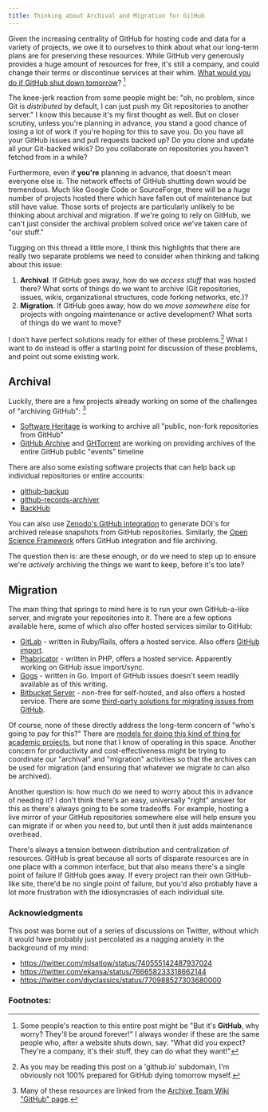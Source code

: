 ```yaml
---
title: Thinking about Archival and Migration for GitHub
---
```


Given the increasing centrality of GitHub for hosting code and data for a variety of projects, we owe it to ourselves to think about what our long-term plans are for preserving these resources. While GitHub very generously provides a huge amount of resources for free, it's still a company, and could change their terms or discontinue services at their whim. [What would you do if GitHub shut down tomorrow](http://www.infoworld.com/article/3028174/open-source-tools/what-would-you-do-if-github-shut-down-tomorrow.html)? [^chicken-little]

The knee-jerk reaction from some people might be: "oh, no problem, since Git is *distributed* by default, I can just push my Git repositories to another server." I know this because it's my first thought as well. But on closer scrutiny, unless you're planning in advance, you stand a good chance of losing a lot of work if you're hoping for this to save you. Do you have all your GitHub issues and pull requests backed up? Do you clone and update all your Git-backed wikis? Do you collaborate on repositories you haven't fetched from in a while?

Furthermore, even if **you're** planning in advance, that doesn't mean everyone else is. The network effects of GitHub shutting down would be tremendous. Much like Google Code or SourceForge, there will be a huge number of projects hosted there which have fallen out of maintenance but still have value. Those sorts of projects are particularly unlikely to be thinking about archival and migration. If we're going to rely on GitHub, we can't just consider the archival problem solved once we've taken care of "our stuff."

Tugging on this thread a little more, I think this highlights that there are really two separate problems we need to consider when thinking and talking about this issue:

1. **Archival**. If GitHub goes away, how do we *access stuff* that was hosted there? What sorts of things do we want to archive (Git repositories, issues, wikis, organizational structures, code forking networks, etc.)?
2. **Migration**. If GitHub goes away, how do we *move somewhere else* for projects with ongoing maintenance or active development? What sorts of things do we want to move?

I don't have perfect solutions ready for either of these problems.[^glass-houses] What I want to do instead is offer a starting point for discussion of these problems, and point out some existing work.

## Archival

Luckily, there are a few projects already working on some of the challenges of "archiving GitHub": [^archiveteam]

* [Software Heritage](https://www.softwareheritage.org/) is working to archive all "public, non-fork repositories from GitHub"
* [GitHub Archive](https://www.githubarchive.org/) and [GHTorrent](http://ghtorrent.org/) are working on providing archives of the entire GitHub public "events" timeline

There are also some existing software projects that can help back up individual repositories or entire accounts:

* [github-backup](https://github.com/joeyh/github-backup)
* [github-records-archiver](https://github.com/benbalter/github-records-archiver)
* [BackHub](https://backhub.co/)

You can also use [Zenodo's GitHub integration](https://guides.github.com/activities/citable-code/) to generate DOI's for archived release snapshots from GitHub repositories. Similarly, the [Open Science Framework](https://osf.io/) offers GitHub integration and file archiving.

The question then is: are these enough, or do we need to step up to ensure we're *actively* archiving the things we want to keep, before it's too late?

## Migration

The main thing that springs to mind here is to run your own GitHub-a-like server, and migrate your repositories into it. There are a few options available here, some of which also offer hosted services similar to GitHub:

* [GitLab](https://about.gitlab.com/) - written in Ruby/Rails, offers a hosted service. Also offers [GitHub import](http://docs.gitlab.com/ce/workflow/importing/import_projects_from_github.html).
* [Phabricator](https://github.com/phacility/phabricator) - written in PHP, offers a hosted service. Apparently working on GitHub issue import/sync.
* [Gogs](https://gogs.io/) - written in Go. Import of GitHub issues doesn't seem readily available as of this writing.
* [Bitbucket Server](https://www.atlassian.com/software/bitbucket/server) - non-free for self-hosted, and also offers a hosted service. There are some [third-party solutions for migrating issues from GitHub](http://codetheory.in/export-your-issues-and-wikis-from-github-repo-and-import-to-bitbucket-migration/).

Of course, none of these directly address the long-term concern of "who's going to pay for this?" There are [models for doing this kind of thing for academic projects](https://twitter.com/ekansa/status/766661680482910209), but none that I know of operating in this space. Another concern for productivity and cost-effectiveness might be trying to coordinate our "archival" and "migration" activities so that the archives can be used for migration (and ensuring that whatever we migrate *to* can also be archived).

Another question is: how much do we need to worry about this in advance of needing it? I don't think there's an easy, universally "right" answer for this as there's always going to be some tradeoffs. For example, hosting a live mirror of your GitHub repositories somewhere else will help ensure you can migrate if or when you need to, but until then it just adds maintenance overhead.

There's always a tension between distribution and centralization of resources. GitHub is great because all sorts of disparate resources are in one place with a common interface, but that also means there's a single point of failure if GitHub goes away. If every project ran their own GitHub-like site, there'd be no single point of failure, but you'd also probably have a lot more frustration with the idiosyncrasies of each individual site.

### Acknowledgments

This post was borne out of a series of discussions on Twitter, without which it would have probably just percolated as a nagging anxiety in the background of my mind:

* <https://twitter.com/mlsatlow/status/740555142487937024>
* <https://twitter.com/ekansa/status/766658233318662144>
* <https://twitter.com/diyclassics/status/770988527303680000>

### Footnotes:

[^chicken-little]: Some people's reaction to this entire post might be "But it's **GitHub**, why worry? They'll be around forever!" I always wonder if these are the same people who, after a website shuts down, say: "What did you expect? They're a company, it's their stuff, they can do what they want!"
[^glass-houses]: As you may be reading this post on a 'github.io' subdomain, I'm obviously not 100% prepared for GitHub dying tomorrow myself.
[^archiveteam]: Many of these resources are linked from the [Archive Team Wiki "GitHub" page](http://www.archiveteam.org/index.php?title=GitHub).
